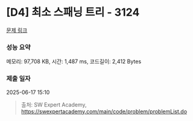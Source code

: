 # [D4] 최소 스패닝 트리 - 3124 

[문제 링크](https://swexpertacademy.com/main/code/problem/problemDetail.do?contestProbId=AV_mSnmKUckDFAWb) 

### 성능 요약

메모리: 97,708 KB, 시간: 1,487 ms, 코드길이: 2,412 Bytes

### 제출 일자

2025-06-17 15:10



> 출처: SW Expert Academy, https://swexpertacademy.com/main/code/problem/problemList.do